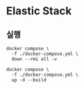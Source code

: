 # Elastic Stack

## 실행

```shell
docker compose \
  -f ./docker-compose.yml \
  down --rmi all -v

docker compose \
  -f ./docker-compose.yml \
  up -d --build
```
